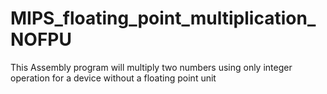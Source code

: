 # MIPS_floating_point_multiplication_NOFPU
 This Assembly program will multiply two numbers using only integer operation for a device without a floating point unit
